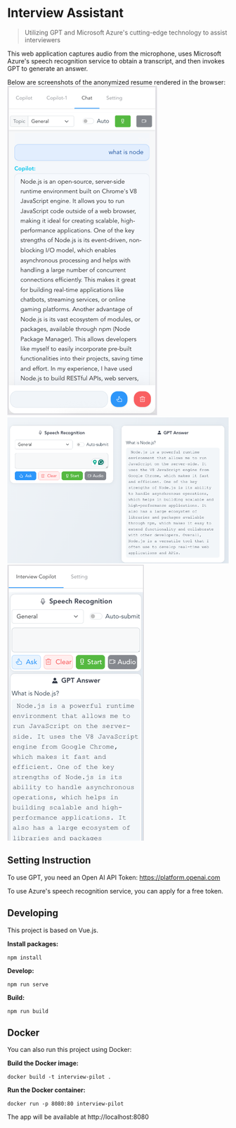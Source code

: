 # Interview Assistant

> Utilizing GPT and Microsoft Azure's cutting-edge technology to assist interviewers



This web application captures audio from the microphone, uses Microsoft Azure's speech recognition service to obtain a transcript, and then invokes GPT to generate an answer.

Below are screenshots of the anonymized resume rendered in the browser:
![Mobile Screenshot](screens/chat.png)
![Web Screenshot](screens/web.png)
![Mobile Screenshot](screens/mobile.png)

## Setting Instruction

To use GPT, you need an Open AI API Token: https://platform.openai.com

To use Azure's speech recognition service, you can apply for a free token.
## Developing
This project is based on Vue.js.

**Install packages:**

    npm install

**Develop:**

    npm run serve

**Build:**

    npm run build

## Docker

You can also run this project using Docker:

**Build the Docker image:**

    docker build -t interview-pilot .

**Run the Docker container:**

    docker run -p 8080:80 interview-pilot

The app will be available at http://localhost:8080
